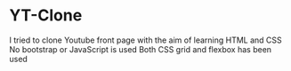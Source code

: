 # YT-Clone

I tried to clone Youtube front page with the aim of learning HTML and CSS
No bootstrap or JavaScript  is used
Both CSS grid and flexbox has been used
